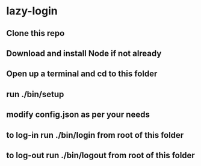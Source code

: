 # lazy-login
## Clone this repo
## Download and install Node if not already
## Open up a terminal and cd to this folder
## run ./bin/setup
## modify config.json as per your needs
## to log-in run ./bin/login from root of this folder
## to log-out run ./bin/logout from root of this folder
